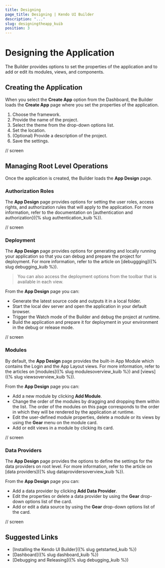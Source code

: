 ```yaml
---
title: Designing
page_title: Designing | Kendo UI Builder
description: "..."
slug: designingtheapp_kuib
position: 3
---
```


# Designing the Application

The Builder provides options to set the properties of the application and to add or edit its modules, views, and components.  

## Creating the Application

When you select the **Create App** option from the Dashboard, the Builder loads the **Create App** page where you set the properties of the application.

1. Choose the framework.
1. Provide the name of the project.
1. Select the theme from the drop-down options list.
1. Set the location.
1. (Optional) Provide a description of the project.
1. Save the settings.

// screen  

## Managing Root Level Operations

Once the application is created, the Builder loads the **App Design** page.

### Authorization Roles

The **App Design** page provides options for setting the user roles, access rights, and authorization rules that will apply to the application. For more information, refer to the documentation on [authentication and authorization]({% slug authentication_kuib %}).

// screen

### Deployment

The **App Design** page provides options for generating and locally running your application so that you can debug and prepare the project for deployment. For more information, refer to the article on [debuggging]({% slug debugging_kuib %}).

> You can also access the deployment options from the toolbar that is available in each view.

From the **App Design** page you can:

* Generate the latest source code and outputs it in a local folder.
* Start the local dev server and open the application in your default browser.
* Trigger the Watch mode of the Builder and debug the project at runtime.
* Build the application and prepare it for deployment in your environment in the debug or release mode.

// screen

### Modules

By default, the **App Design** page provides the built-in App Module which contains the Login and the App Layout views. For more information, refer to the articles on [modules]({% slug modulesoverview_kuib %}) and [views]({% slug viewsoverview_kuib %}).

From the **App Design** page you can:

* Add a new module by clicking **Add Module**.
* Change the order of the modules by dragging and dropping them within the list. The order of the modules on this page corresponds to the order in which they will be rendered by the application at runtime.
* Edit the user-defined module properties, delete a module or its views by using the **Gear** menu on the module card.
* Add or edit views in a module by clicking its card.

// screen

### Data Providers

The **App Design** page provides the options to define the settings for the data providers on root level. For more information, refer to the article on [data providers]({% slug dataprovidersoverview_kuib %}).

From the **App Design** page you can:

* Add a data provider by clicking **Add Data Provider**.
* Edit the properties or delete a data provider by using the **Gear** drop-down options list of the card.
* Add or edit a data source by using the **Gear** drop-down options list of the card.

// screen

## Suggested Links

* [Installing the Kendo UI Builder]({% slug getstarted_kuib %})
* [Dashboard]({% slug dashboard_kuib %})
* [Debugging and Releasing]({% slug debugging_kuib %})
